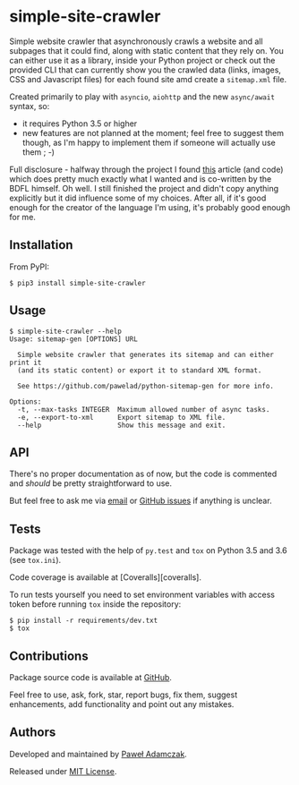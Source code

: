 # simple-site-crawler
Simple website crawler that asynchronously crawls a website and all subpages
that it could find, along with static content that they rely on. You can either
use it as a library, inside your Python project or check out the provided CLI
that can currently show you the crawled data (links, images, CSS and Javascript
files) for each found site amd create a `sitemap.xml` file.

Created primarily to play with `asyncio`, `aiohttp` and the new `async/await`
syntax, so:

- it requires Python 3.5 or higher
- new features are not planned at the moment; feel free to suggest them though,
as I'm happy to implement them if someone will actually use them ; -)

Full disclosure - halfway through the project I found [this][crawler] article
(and code) which does pretty much exactly what I wanted and is co-written by
the BDFL himself. Oh well. I still finished the project and didn't copy anything
explicitly but it did influence some of my choices. After all, if it's good
enough for the creator of the language I'm using, it's probably good enough for
me.

## Installation
From PyPI:

```
$ pip3 install simple-site-crawler
```

## Usage

```
$ simple-site-crawler --help                      
Usage: sitemap-gen [OPTIONS] URL

  Simple website crawler that generates its sitemap and can either print it
  (and its static content) or export it to standard XML format.

  See https://github.com/pawelad/python-sitemap-gen for more info.

Options:
  -t, --max-tasks INTEGER  Maximum allowed number of async tasks.
  -e, --export-to-xml      Export sitemap to XML file.
  --help                   Show this message and exit.
```

## API
There's no proper documentation as of now, but the code is commented and
*should* be pretty straightforward to use.

But feel free to ask me via [email](mailto:pawel.ad@gmail.com) or 
[GitHub issues][github add issue] if anything is unclear.

## Tests
Package was tested with the help of `py.test` and `tox` on Python 3.5 and 3.6
(see `tox.ini`).

Code coverage is available at [Coveralls][coveralls].

To run tests yourself you need to set environment variables with access token
before running `tox` inside the repository:

```shell
$ pip install -r requirements/dev.txt
$ tox
```

## Contributions
Package source code is available at [GitHub][github].

Feel free to use, ask, fork, star, report bugs, fix them, suggest enhancements,
add functionality and point out any mistakes.

## Authors
Developed and maintained by [Paweł Adamczak][pawelad].

Released under [MIT License][license].


[pawelad]: https://github.com/pawelad
[crawler]: http://aosabook.org/en/500L/a-web-crawler-with-asyncio-coroutines.html
[github]: https://github.com/pawelad/simple-site-crawler
[github add issue]: https://github.com/pawelad/simple-site-crawler/issues/new
[license]: https://github.com/pawelad/simple-site-crawler/blob/master/LICENSE
